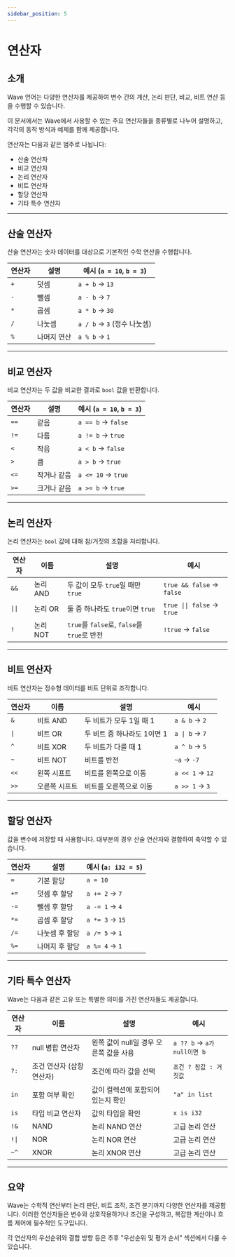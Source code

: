 ```yaml
---
sidebar_position: 5
---
```


# 연산자

## 소개

Wave 언어는 다양한 연산자를 제공하여 변수 간의 계산, 논리 판단, 비교, 비트 연산 등을 수행할 수 있습니다.

이 문서에서는 Wave에서 사용할 수 있는 주요 연산자들을 종류별로 나누어 설명하고, 각각의 동작 방식과 예제를 함께 제공합니다.

연산자는 다음과 같은 범주로 나뉩니다:

* 산술 연산자
* 비교 연산자
* 논리 연산자
* 비트 연산자
* 할당 연산자
* 기타 특수 연산자

---

## 산술 연산자
산술 연산자는 숫자 데이터를 대상으로 기본적인 수학 연산을 수행합니다.

| 연산자 | 설명     | 예시 (`a = 10`, `b = 3`) |
| --- | ------ | ---------------------- |
| `+` | 덧셈     | `a + b` → `13`         |
| `-` | 뺄셈     | `a - b` → `7`          |
| `*` | 곱셈     | `a * b` → `30`         |
| `/` | 나눗셈    | `a / b` → `3` (정수 나눗셈) |
| `%` | 나머지 연산 | `a % b` → `1`          |

---

## 비교 연산자
비교 연산자는 두 값을 비교한 결과로 `bool` 값을 반환합니다.

| 연산자  | 설명     | 예시 (`a = 10`, `b = 3`) |
| ---- | ------ | ---------------------- |
| `==` | 같음     | `a == b` → `false`     |
| `!=` | 다름     | `a != b` → `true`      |
| `<`  | 작음     | `a < b` → `false`      |
| `>`  | 큼      | `a > b` → `true`       |
| `<=` | 작거나 같음 | `a <= 10` → `true`     |
| `>=` | 크거나 같음 | `a >= b` → `true`      |

---

## 논리 연산자
논리 연산자는 `bool` 값에 대해 참/거짓의 조합을 처리합니다.

| 연산자    | 이름     | 설명                                    | 예시                         |
| ------ | ------ | ------------------------------------- | -------------------------- |
| `&&`   | 논리 AND | 두 값이 모두 `true`일 때만 `true`             | `true && false` → `false`  |
| `\|\|` | 논리 OR  | 둘 중 하나라도 `true`이면 `true`              | `true \|\| false` → `true` |
| `!`    | 논리 NOT | `true`를 `false`로, `false`를 `true`로 반전 | `!true` → `false`          |

---

## 비트 연산자
비트 연산자는 정수형 데이터를 비트 단위로 조작합니다.

| 연산자  | 이름      | 설명                | 예시              |
| ---- | ------- | ----------------- | --------------- |
| `&`  | 비트 AND  | 두 비트가 모두 1일 때 1   | `a & b` → `2`   |
| `\|` | 비트 OR   | 두 비트 중 하나라도 1이면 1 | `a \| b` → `7`  |
| `^`  | 비트 XOR  | 두 비트가 다를 때 1      | `a ^ b` → `5`   |
| `~`  | 비트 NOT  | 비트를 반전            | `~a` → `-7`     |
| `<<` | 왼쪽 시프트  | 비트를 왼쪽으로 이동       | `a << 1` → `12` |
| `>>` | 오른쪽 시프트 | 비트를 오른쪽으로 이동      | `a >> 1` → `3`  |

---

## 할당 연산자
값을 변수에 저장할 때 사용합니다. 대부분의 경우 산술 연산자와 결합하여 축약할 수 있습니다.

| 연산자  | 설명         | 예시 (`a: i32 = 5`) | 
|--------|--------------|---------------------|
| `=`    | 기본 할당     | `a = 10`            |
| `+=`   | 덧셈 후 할당   | `a += 2` → `7`      |
| `-=`   | 뺄셈 후 할당   | `a -= 1` → `4`      |
| `*=`   | 곱셈 후 할당   | `a *= 3` → `15`     |
| `/=`   | 나눗셈 후 할당 | `a /= 5` → `1`      |
| `%=`   | 나머지 후 할당 | `a %= 4` → `1`      |

---

## 기타 특수 연산자
Wave는 다음과 같은 고유 또는 특별한 의미를 가진 연산자들도 제공합니다.

| 연산자   | 이름              | 설명                       | 예시                       |
| ----- | --------------- | ------------------------ | ------------------------ |
| `??`  | null 병합 연산자     | 왼쪽 값이 null일 경우 오른쪽 값을 사용 | `a ?? b` → `a가 null이면 b` |
| `?:`  | 조건 연산자 (삼항 연산자) | 조건에 따라 값을 선택             | `조건 ? 참값 : 거짓값`          |
| `in`  | 포함 여부 확인        | 값이 컬렉션에 포함되어 있는지 확인      | `"a" in list`            |
| `is`  | 타입 비교 연산자       | 값의 타입을 확인                | `x is i32`               |
| `!&`  | NAND            | 논리 NAND 연산               | 고급 논리 연산                 |
| `!\|` | NOR             | 논리 NOR 연산                | 고급 논리 연산                 |
| `~^`  | XNOR            | 논리 XNOR 연산               | 고급 논리 연산                 |

---

## 요약
Wave는 수학적 연산부터 논리 판단, 비트 조작, 조건 분기까지 다양한 연산자를 제공합니다.
이러한 연산자들은 변수와 상호작용하거나 조건을 구성하고, 복잡한 계산이나 흐름 제어에 필수적인 도구입니다.

각 연산자의 우선순위와 결합 방향 등은 추후 "우선순위 및 평가 순서" 섹션에서 다룰 수 있습니다.